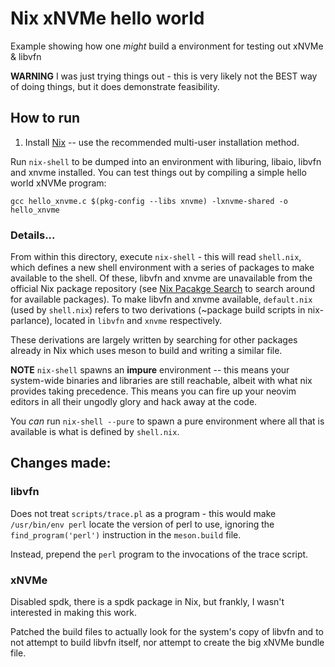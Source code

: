 # Nix xNVMe hello world

Example showing how one _might_ build a environment for testing out xNVMe & libvfn

**WARNING** I was just trying things out - this is very likely not the BEST
way of doing things, but it does demonstrate feasibility.

## How to run

1. Install [Nix](https://nixos.org/download.html) -- use the recommended multi-user installation method.


Run `nix-shell` to be dumped into an environment with liburing, libaio, libvfn and xnvme installed.
You can test things out by compiling a simple hello world xNVMe program:

```
gcc hello_xnvme.c $(pkg-config --libs xnvme) -lxnvme-shared -o hello_xnvme
```

### Details...
From within this directory, execute `nix-shell` - this will read `shell.nix`, which
defines a new shell environment with a series of packages to make available to the shell.
Of these, libvfn and xnvme are unavailable from the official Nix package repository
(see [Nix Pacakge Search](https://search.nixos.org/packages) to search around for available packages).
To make libvfn and xnvme available, `default.nix` (used by `shell.nix`) refers to two derivations
(~package build scripts in nix-parlance), located in `libvfn` and `xnvme` respectively.

These derivations are largely written by searching for other packages already in Nix which uses
meson to build and writing a similar file.

**NOTE** `nix-shell` spawns an __impure__ environment -- this means your system-wide binaries
and libraries are still reachable, albeit with what nix provides taking precedence.
This means you can fire up your neovim editors in all their ungodly glory and hack away at
the code.

You _can_ run `nix-shell --pure` to spawn a pure environment where all that is available
is what is defined by `shell.nix`.


## Changes made:

### libvfn
Does not treat `scripts/trace.pl` as a program - this would make `/usr/bin/env perl` locate
the version of perl to use, ignoring the `find_program('perl')` instruction in the `meson.build`
file.

Instead, prepend the `perl` program to the invocations of the trace script.

### xNVMe

Disabled spdk, there is a spdk package in Nix, but frankly, I wasn't interested in making this work.

Patched the build files to actually look for the system's copy of libvfn and to not attempt to
build libvfn itself, nor attempt to create the big xNVMe bundle file.

